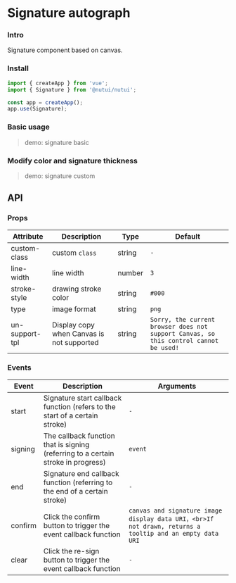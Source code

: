 # Signature autograph

### Intro

Signature component based on canvas.

### Install

```js
import { createApp } from 'vue';
import { Signature } from '@nutui/nutui';

const app = createApp();
app.use(Signature);
```

### Basic usage

> demo: signature basic

### Modify color and signature thickness

> demo: signature custom

## API

### Props

| Attribute | Description | Type | Default |
| --- | --- | --- | --- |
| custom-class | custom `class` | string | `-` |
| line-width | line width | number | `3` |
| stroke-style | drawing stroke color | string | `#000` |
| type | image format | string | `png` |
| un-support-tpl | Display copy when Canvas is not supported | string | `Sorry, the current browser does not support Canvas, so this control cannot be used! ` |

### Events

| Event | Description | Arguments |
| --- | --- | --- |
| start | Signature start callback function (refers to the start of a certain stroke) | `-` |
| signing | The callback function that is signing (referring to a certain stroke in progress) | `event` |
| end | Signature end callback function (referring to the end of a certain stroke) | `-` |
| confirm | Click the confirm button to trigger the event callback function | `canvas and signature image display data URI，<br>If not drawn, returns a tooltip and an empty data URI` |
| clear | Click the re-sign button to trigger the event callback function | `-` |
